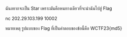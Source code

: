 ฉันอยากจะเป็น Star เพราะมันคือหนทางเดียวที่จะนำฉันไปสู่ Flag

nc 202.29.103.199 10002

หมายเหตุ รูปแบบของ Flag ที่เป็นคำตอบของข้อนี้คือ WCTF23{md5}

